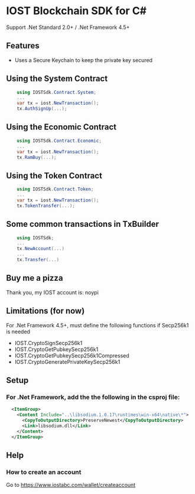 # IOST Blockchain SDK for C# 
Support .Net Standard 2.0+ / .Net Framework 4.5+ 

## Features
- Uses a Secure Keychain to keep the private key secured

## Using the System Contract

```C#
    using IOSTSdk.Contract.System;
    ...
    var tx = iost.NewTransaction();
    tx.AuthSignUp(...);
```

## Using the Economic Contract

```C#
    using IOSTSdk.Contract.Economic;
    ...
    var tx = iost.NewTransaction();
    tx.RamBuy(...);
```

## Using the Token Contract

```C#
    using IOSTSdk.Contract.Token;
    ...
    var tx = iost.NewTransaction();
    tx.TokenTransfer(...);
```

## Some common transactions in TxBuilder

```C#
    using IOSTSdk;
    ...
    tx.NewAccount(...)
    ...
    tx.Transfer(...)
```

## Buy me a pizza
Thank you, my IOST account is: noypi

## Limitations (for now)
For .Net Framework 4.5+, must define the following functions if Secp256k1 is needed
- IOST.CryptoSignSecp256k1
- IOST.CryptoGetPubkeySecp256k1
- IOST.CryptoGetPubkeySecp256k1Compressed
- IOST.CryptoGeneratePrivateKeySecp256k1

## Setup
### For .Net Framework, add the the following in the csproj file:
```xml
  <ItemGroup>
    <Content Include="..\libsodium.1.0.17\runtimes\win-x64\native\*">
      <CopyToOutputDirectory>PreserveNewest</CopyToOutputDirectory>
      <Link>libsodium.dll</Link>
    </Content>
  </ItemGroup>
```

## Help
### How to create an account
Go to https://www.iostabc.com/wallet/createaccount 

